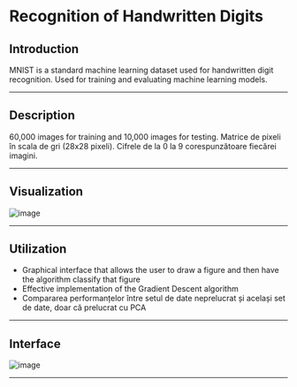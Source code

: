 # Recognition of Handwritten Digits

## Introduction
MNIST is a standard machine learning dataset used for handwritten digit recognition.
Used for training and evaluating machine learning models.

---

## Description
60,000 images for training and 10,000 images for testing.
Matrice de pixeli în scala de gri (28x28 pixeli).
Cifrele de la 0 la 9 corespunzătoare fiecărei imagini.

---

## Visualization
![image](https://github.com/IancuGeorgeAlexandru/Recognition-of-handwritten-digits/assets/95502069/0ad9e079-b192-4811-99fb-db51651c0c7f)

---

## Utilization
- Graphical interface that allows the user to draw a figure and then have the algorithm classify that figure
- Effective implementation of the Gradient Descent algorithm
- Compararea performanțelor între setul de date neprelucrat și același set de date, doar că prelucrat cu PCA

---

## Interface
![image](https://github.com/IancuGeorgeAlexandru/Recognition-of-handwritten-digits/assets/95502069/e2c74314-e6f8-4682-b5fd-3260347394e6)

---






